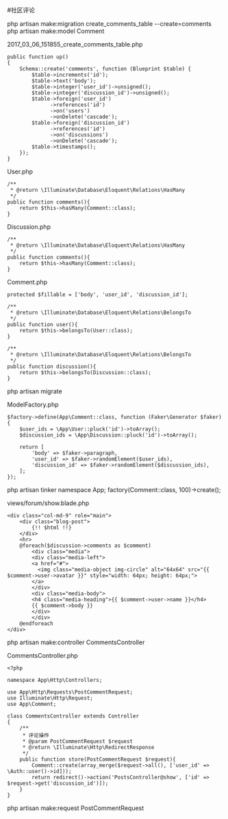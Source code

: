 #社区评论

php artisan make:migration create_comments_table --create=comments
php artisan make:model Comment

2017_03_06_151855_create_comments_table.php
```
public function up()
{
    Schema::create('comments', function (Blueprint $table) {
        $table->increments('id');
        $table->text('body');
        $table->integer('user_id')->unsigned();
        $table->integer('discussion_id')->unsigned();
        $table->foreign('user_id')
              ->references('id')
              ->on('users')
              ->onDelete('cascade');
        $table->foreign('discussion_id')
              ->references('id')
              ->on('discussions')
              ->onDelete('cascade');
        $table->timestamps();
    });
}
```

User.php
```
/**
 * @return \Illuminate\Database\Eloquent\Relations\HasMany
 */
public function comments(){
    return $this->hasMany(Comment::class);
}
```

Discussion.php
```
/**
 * @return \Illuminate\Database\Eloquent\Relations\HasMany
 */
public function comments(){
    return $this->hasMany(Comment::class);
}
```

Comment.php
```
protected $fillable = ['body', 'user_id', 'discussion_id'];

/**
 * @return \Illuminate\Database\Eloquent\Relations\BelongsTo
 */
public function user(){
    return $this->belongsTo(User::class);
}

/**
 * @return \Illuminate\Database\Eloquent\Relations\BelongsTo
 */
public function discussion(){
    return $this->belongsTo(Discussion::class);
}
```

php artisan migrate

ModelFactory.php
```
$factory->define(App\Comment::class, function (Faker\Generator $faker) {
    $user_ids = \App\User::pluck('id')->toArray();
    $discussion_ids = \App\Discussion::pluck('id')->toArray();

    return [
        'body' => $faker->paragraph,
        'user_id' => $faker->randomElement($user_ids),
        'discussion_id' => $faker->randomElement($discussion_ids),
    ];
});
```

php artisan tinker
namespace App;
factory(Comment::class, 100)->create();

views/forum/show.blade.php
```
<div class="col-md-9" role="main">
    <div class="blog-post">
        {!! $html !!}
    </div>
    <hr>
    @foreach($discussion->comments as $comment)
        <div class="media">
        <div class="media-left">
        <a href="#">
          <img class="media-object img-circle" alt="64x64" src="{{ $comment->user->avatar }}" style="width: 64px; height: 64px;">
        </a>
        </div>
        <div class="media-body">
        <h4 class="media-heading">{{ $comment->user->name }}</h4>
        {{ $comment->body }}
        </div>
        </div>
    @endforeach
</div>
```

php artisan make:controller CommentsController

CommentsController.php
```
<?php

namespace App\Http\Controllers;

use App\Http\Requests\PostCommentRequest;
use Illuminate\Http\Request;
use App\Comment;

class CommentsController extends Controller
{
    /**
     * 评论操作
     * @param PostCommentRequest $request
     * @return \Illuminate\Http\RedirectResponse
     */
    public function store(PostCommentRequest $request){
        Comment::create(array_merge($request->all(), ['user_id' => \Auth::user()->id]));
        return redirect()->action('PostsController@show', ['id' => $request->get('discussion_id')]);
    }
}
```

php artisan make:request PostCommentRequest


